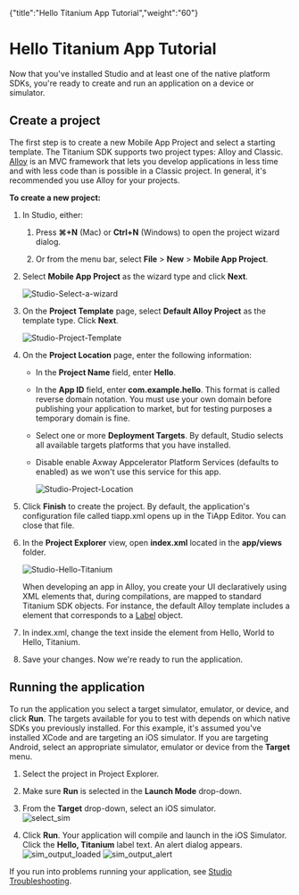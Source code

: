 {"title":"Hello Titanium App Tutorial","weight":"60"} 

# Hello Titanium App Tutorial

Now that you've installed Studio and at least one of the native platform SDKs, you're ready to create and run an application on a device or simulator.

## Create a project

The first step is to create a new Mobile App Project and select a starting template. The Titanium SDK supports two project types: Alloy and Classic. [Alloy](/docs/appc/Alloy_Framework/) is an MVC framework that lets you develop applications in less time and with less code than is possible in a Classic project. In general, it's recommended you use Alloy for your projects.

**To create a new project:**

1.  In Studio, either:
    
    1.  Press **⌘+N** (Mac) or **Ctrl+N** (Windows) to open the project wizard dialog.
        
    2.  Or from the menu bar, select **File** > **New** > **Mobile App Project**.
        
2.  Select **Mobile App Project** as the wizard type and click **Next**.
    
    ![Studio-Select-a-wizard](/Images/appc/download/attachments/53870988/Studio-Select-a-wizard.png)
3.  On the **Project Template** page, select **Default Alloy Project** as the template type. Click **Next**.
    
    ![Studio-Project-Template](/Images/appc/download/attachments/53870988/Studio-Project-Template.png)
4.  On the **Project Location** page, enter the following information:
    
    *   In the **Project Name** field, enter **Hello**.
        
    *   In the **App ID** field, enter **com.example.hello**. This format is called reverse domain notation. You must use your own domain before publishing your application to market, but for testing purposes a temporary domain is fine.
        
    *   Select one or more **Deployment Targets**. By default, Studio selects all available targets platforms that you have installed.
        
    *   Disable enable Axway Appcelerator Platform Services (defaults to enabled) as we won't use this service for this app.
        
        ![Studio-Project-Location](/Images/appc/download/attachments/53870988/Studio-Project-Location.png)
5.  Click **Finish** to create the project. By default, the application's configuration file called tiapp.xml opens up in the TiApp Editor. You can close that file.
    
6.  In the **Project Explorer** view, open **index.xml** located in the **app/views** folder.
    
    ![Studio-Hello-Titanium](/Images/appc/download/attachments/53870988/Studio-Hello-Titanium.png)
    
    When developing an app in Alloy, you create your UI declaratively using XML elements that, during compilations, are mapped to standard Titanium SDK objects. For instance, the default Alloy template includes a <Label> element that corresponds to a [Label](#!/api/Titanium.UI.Label) object.
    
7.  In index.xml, change the text inside the <Label> element from Hello, World to Hello, Titanium.
    
8.  Save your changes. Now we're ready to run the application.
    

## Running the application

To run the application you select a target simulator, emulator, or device, and click **Run**. The targets available for you to test with depends on which native SDKs you previously installed. For this example, it's assumed you've installed XCode and are targeting an iOS simulator. If you are targeting Android, select an appropriate simulator, emulator or device from the **Target** menu.

1.  Select the project in Project Explorer.
    
2.  Make sure **Run** is selected in the **Launch Mode** drop-down.
    
3.  From the **Target** drop-down, select an iOS simulator.  
    ![select_sim](/Images/appc/download/attachments/53870988/select_sim.png)
    
4.  Click **Run**. Your application will compile and launch in the iOS Simulator. Click the **Hello, Titanium** label text. An alert dialog appears.  
    ![sim_output_loaded](/Images/appc/download/attachments/53870988/sim_output_loaded.png) ![sim_output_alert](/Images/appc/download/attachments/53870988/sim_output_alert.png)
    

If you run into problems running your application, see [Studio Troubleshooting](/docs/appc/Axway_Appcelerator_Studio/Axway_Appcelerator_Studio_Guide/Studio_Troubleshooting/).